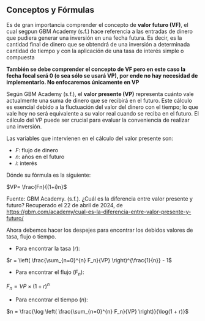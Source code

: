 ## Conceptos y Fórmulas 

Es de gran importancia comprender el concepto de **valor futuro (VF)**, el cual segpun GBM Academy (s.f.) hace referencia a las entradas de dinero que pudiera generar una inversión en una fecha futura.  Es decir, es la cantidad final de dinero que se obtendrá de una inversión a determinada cantidad de tiempo y con la aplicación de una tasa de interés simple o compuesta

**También se debe comprender el concepto de VF pero en este caso la fecha focal será 0 (o sea sólo se usará VP), por ende no hay necesidad de implementarlo. No enfocaremos únicamente en VP**

Según GBM Academy (s.f.), el **valor presente (VP)** representa cuánto vale actualmente una suma de dinero que se recibirá en el futuro. Este cálculo es esencial debido a la fluctuación del valor del dinero con el tiempo; lo que vale hoy no será equivalente a su valor real cuando se reciba en el futuro. El cálculo del VP puede ser crucial para evaluar la conveniencia de realizar una inversión.

Las variables que intervienen en el cálculo del valor presente son:

- $F$: flujo de dinero
- $n$: años en el futuro
- $i$: interés

Dónde su fórmula es la siguiente:

$VP= \frac{Fn}{(1+i)n}$

Fuente: GBM Academy. (s.f.). ¿Cuál es la diferencia entre valor presente y futuro? Recuperado el 22 de abril de 2024, de https://gbm.com/academy/cual-es-la-diferencia-entre-valor-presente-y-futuro/ 


Ahora debemos hacer los despejes para encontrar los debidos valores de tasa, flujo o tiempo.

- Para encontrar la tasa ($r$):

$r = \left( \frac{\sum_{n=0}^{n} F_n}{VP} \right)^{\frac{1}{n}} - 1$

- Para encontrar el flujo ($F_n$):

$F_n = VP \times (1 + r)^n$

- Para encontrar el tiempo ($n$):

$n = \frac{\log \left( \frac{\sum_{n=0}^{n} F_n}{VP} \right)}{\log(1 + r)}$

